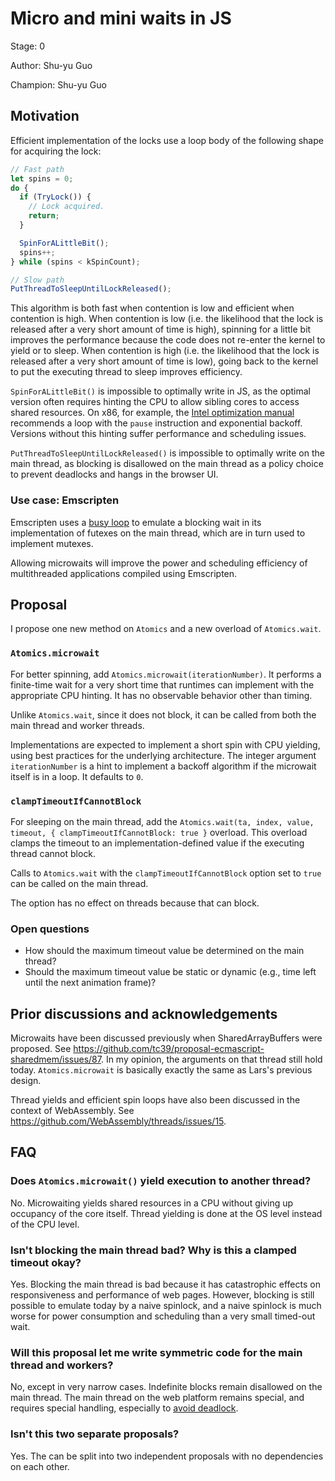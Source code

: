 # Micro and mini waits in JS

Stage: 0

Author: Shu-yu Guo

Champion: Shu-yu Guo

## Motivation
Efficient implementation of the locks use a loop body of the following shape for acquiring the lock:

```javascript
// Fast path
let spins = 0;
do {
  if (TryLock()) {
    // Lock acquired.
    return;
  }

  SpinForALittleBit();
  spins++;
} while (spins < kSpinCount);

// Slow path
PutThreadToSleepUntilLockReleased();
```

This algorithm is both fast when contention is low and efficient when contention is high. When contention is low (i.e. the likelihood that the lock is released after a very short amount of time is high), spinning for a little bit improves the performance because the code does not re-enter the kernel to yield or to sleep. When contention is high (i.e. the likelihood that the lock is released after a very short amount of time is low), going back to the kernel to put the executing thread to sleep improves efficiency.

`SpinForALittleBit()` is impossible to optimally write in JS, as the optimal version often requires hinting the CPU to allow sibling cores to access shared resources. On x86, for example, the [Intel optimization manual](https://www.intel.com/content/www/us/en/content-details/671488/intel-64-and-ia-32-architectures-optimization-reference-manual-volume-1.html) recommends a loop with the `pause` instruction and exponential backoff. Versions without this hinting suffer performance and scheduling issues.

`PutThreadToSleepUntilLockReleased()` is impossible to optimally write on the main thread, as blocking is disallowed on the main thread as a policy choice to prevent deadlocks and hangs in the browser UI.

### Use case: Emscripten

Emscripten uses a [busy loop](https://github.com/emscripten-core/emscripten/blob/bc5998833dcd0f48e90a8cb13fdf40e36480e4cb/system/lib/pthread/emscripten_futex_wait.c#L20-L112) to emulate a blocking wait in its implementation of futexes on the main thread, which are in turn used to implement mutexes.

Allowing microwaits will improve the power and scheduling efficiency of multithreaded applications compiled using Emscripten.

## Proposal

I propose one new method on `Atomics` and a new overload of `Atomics.wait`.

### `Atomics.microwait`

For better spinning, add `Atomics.microwait(iterationNumber)`. It performs a finite-time wait for a very short time that runtimes can implement with the appropriate CPU hinting. It has no observable behavior other than timing.

Unlike `Atomics.wait`, since it does not block, it can be called from both the main thread and worker threads.

Implementations are expected to implement a short spin with CPU yielding, using best practices for the underlying architecture. The integer argument `iterationNumber` is a hint to implement a backoff algorithm if the microwait itself is in a loop. It defaults to `0`.

### `clampTimeoutIfCannotBlock`

For sleeping on the main thread, add the `Atomics.wait(ta, index, value, timeout, { clampTimeoutIfCannotBlock: true }` overload. This overload clamps the timeout to an implementation-defined value if the executing thread cannot block.

Calls to `Atomics.wait` with the `clampTimeoutIfCannotBlock` option set to `true` can be called on the main thread.

The option has no effect on threads because that can block.

### Open questions

- How should the maximum timeout value be determined on the main thread?
- Should the maximum timeout value be static or dynamic (e.g., time left until the next animation frame)?

## Prior discussions and acknowledgements

Microwaits have been discussed previously when SharedArrayBuffers were proposed. See https://github.com/tc39/proposal-ecmascript-sharedmem/issues/87. In my opinion, the arguments on that thread still hold today. `Atomics.microwait` is basically exactly the same as Lars's previous design.

Thread yields and efficient spin loops have also been discussed in the context of WebAssembly. See https://github.com/WebAssembly/threads/issues/15.

## FAQ

### Does `Atomics.microwait()` yield execution to another thread?

No. Microwaiting yields shared resources in a CPU without giving up occupancy of the core itself. Thread yielding is done at the OS level instead of the CPU level.

### Isn't blocking the main thread bad? Why is this a clamped timeout okay?

Yes. Blocking the main thread is bad because it has catastrophic effects on responsiveness and performance of web pages. However, blocking is still possible to emulate today by a naive spinlock, and a naive spinlock is much worse for power consumption and scheduling than a very small timed-out wait.

### Will this proposal let me write symmetric code for the main thread and workers?

No, except in very narrow cases. Indefinite blocks remain disallowed on the main thread. The main thread on the web platform remains special, and requires special handling, especially to [avoid deadlock](https://github.com/tc39/proposal-ecmascript-sharedmem/issues/100#issuecomment-220052785).

### Isn't this two separate proposals?

Yes. The can be split into two independent proposals with no dependencies on each other.
